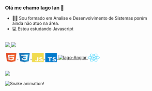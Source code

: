 ### Olá me chamo Iago Ian 👋
- 🙍‍♂️ Sou formado em Analise e Desenvolvimento de Sistemas porém ainda não atuo na área.
- 💻 Estou estudando Javascript
##
<div>
  <a href="https://github.com/iagoian">
  <img height="190em" src="https://github-readme-stats.vercel.app/api?username=iagoian&show_icons=true&theme=tokyonight&include_all_commits-true&count_private-true"/>
  <img height="190em" src="https://github-readme-stats.vercel.app/api/top-langs/?username=anuraghazra&layout=compact&langs_count=16&theme=tokyonight"/>
</div>
 

<div style="display" inline_block"><br>
  <img align="center" alt="Iago-HTML" height="30" width="40" src="https://raw.githubusercontent.com/devicons/devicon/master/icons/html5/html5-original.svg">
  <img align="center" alt="Rafa-CSS" height="30" width="40" src="https://raw.githubusercontent.com/devicons/devicon/master/icons/css3/css3-original.svg">
  <img align="center" alt="Iago-Js" height="30" width="40" src="https://raw.githubusercontent.com/devicons/devicon/master/icons/javascript/javascript-plain.svg">
  <img align="center" alt="Iago-Ts" height="30" width="40" src="https://raw.githubusercontent.com/devicons/devicon/master/icons/typescript/typescript-plain.svg">
  <img align="center" alt="Iago-Anglar"  height="30" width="40" src="https://cdn.jsdelivr.net/gh/devicons/devicon/icons/angularjs/angularjs-original.svg"/>        
  <img align="center" alt="Iago-React" height="30" width="40" src="https://raw.githubusercontent.com/devicons/devicon/master/icons/react/react-original.svg">
</div>

##

<div>
 <a href="https://www.linkedin.com/in/iago-ian/" target="_blank"><img src="https://img.shields.io/badge/LinkedIn-0077B5?style=for-the-badge&logo=linkedin&logoColor=white"></a>
</div>

![Snake animation](https://github.com/iagoian/iagoian/blob/output/github-contribution-grid-snake.svg)!
